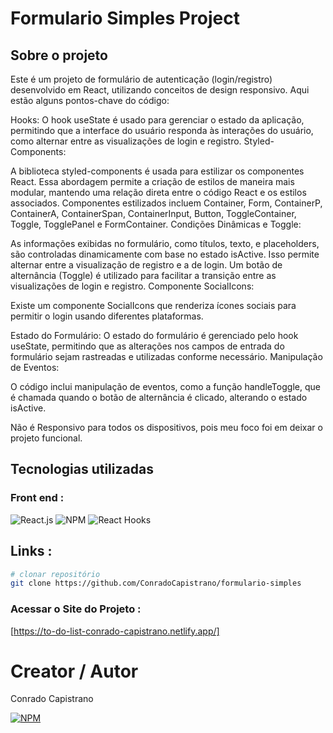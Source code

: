 # Formulario Simples Project

## Sobre o projeto

Este é um projeto de formulário de autenticação (login/registro) desenvolvido em React, utilizando conceitos de design responsivo. Aqui estão alguns pontos-chave do código:

Hooks:
O hook useState é usado para gerenciar o estado da aplicação, permitindo que a interface do usuário responda às interações do usuário, como alternar entre as visualizações de login e registro.
Styled-Components:

A biblioteca styled-components é usada para estilizar os componentes React. Essa abordagem permite a criação de estilos de maneira mais modular, mantendo uma relação direta entre o código React e os estilos associados.
Componentes estilizados incluem Container, Form, ContainerP, ContainerA, ContainerSpan, ContainerInput, Button, ToggleContainer, Toggle, TogglePanel e FormContainer.
Condições Dinâmicas e Toggle:

As informações exibidas no formulário, como títulos, texto, e placeholders, são controladas dinamicamente com base no estado isActive. Isso permite alternar entre a visualização de registro e a de login.
Um botão de alternância (Toggle) é utilizado para facilitar a transição entre as visualizações de login e registro.
Componente SocialIcons:

Existe um componente SocialIcons que renderiza ícones sociais para permitir o login usando diferentes plataformas.

Estado do Formulário:
O estado do formulário é gerenciado pelo hook useState, permitindo que as alterações nos campos de entrada do formulário sejam rastreadas e utilizadas conforme necessário.
Manipulação de Eventos:

O código inclui manipulação de eventos, como a função handleToggle, que é chamada quando o botão de alternância é clicado, alterando o estado isActive.

Não é Responsivo para todos os dispositivos, pois meu foco foi em deixar o projeto funcional. 

## Tecnologias utilizadas

### Front end : 
![React.js](https://img.shields.io/badge/React.js-61DAFB?style=for-the-badge&logo=react&logoColor=white)
![NPM](https://img.shields.io/badge/styled--components-DB7093?style=for-the-badge&logo=styled-components&logoColor=white)
![React Hooks](https://img.shields.io/badge/React%20Hooks-61DAFB?style=for-the-badge&logo=react&logoColor=white)

## Links :

```bash
# clonar repositório
git clone https://github.com/ConradoCapistrano/formulario-simples
```

### Acessar o Site do Projeto :
[https://to-do-list-conrado-capistrano.netlify.app/]

# Creator / Autor

Conrado Capistrano

[![NPM](https://img.shields.io/badge/LinkedIn-0077B5?style=for-the-badge&logo=linkedin&logoColor=white)](https://www.linkedin.com/in/conrado-capistrano88)
